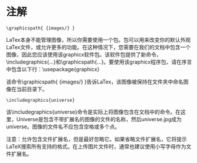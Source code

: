 # 注解
```
\graphicspath{ {images/} }
```
LaTex本身不能管理图像，所以你需要使用一个包。包可以用来改变你的默认外观LaTex文件，或允许更多的功能。在这种情况下，您需要在我们的文档中包含一个图像，因此您应该使用该graphicx软件包。该软件包提供了新命令，\includegraphics{...}和\graphicspath{...}。要使用该graphicx程序包，请在序言中包含以下行：\usepackage{graphicx}        

该命令\graphicspath{ {images/} }告诉LaTex，该图像被保持在文件夹中命名图像在当前目录下。      

```
\includegraphics{universe}
```
该\includegraphics{universe}命令是实际上将图像包含在文档中的命令。在这里，Universe是包含不带扩展名的图像的文件的名称，然后universe.jpg成为universe。图像的文件名不应包含空格或多个点。        

注意：允许包含文件扩展名，但是最好忽略它。如果省略文件扩展名，它将提示LaTeX搜索所有支持的格式。在上传图片文件时，通常也建议使用小写字母作为文件扩展名。    